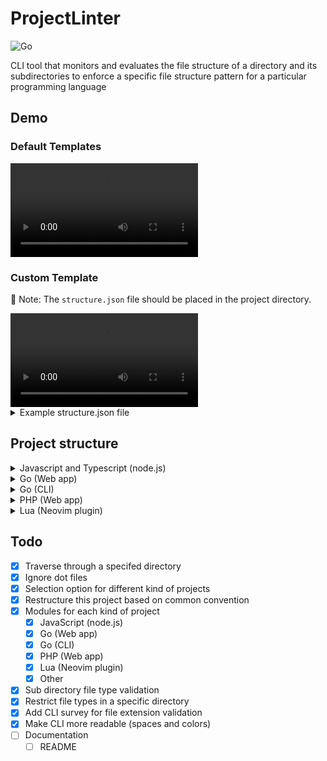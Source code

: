 # ProjectLinter

![Go](https://img.shields.io/badge/Go-00ADD8?style=for-the-badge&logo=go&logoColor=white)

CLI tool that monitors and evaluates the file structure of a directory and its
subdirectories to enforce a specific file structure pattern for a particular
programming language

## Demo

### Default Templates

<video controls loop autoplay>
  <source src="https://github.com/ydkulks/ProjectLinter/assets/56758248/80f00496-ba0d-47b9-9bac-9c5df50eaece">
</video>

### Custom Template

📄 Note: The `structure.json` file should be placed in the project directory.

<video controls loop autoplay>
  <source src="https://github.com/ydkulks/ProjectLinter/assets/56758248/6a76f38a-140e-494a-9427-b200d98f1e85">
</video>

<details>

<summary>
  Example structure.json file
</summary>

```json
// structure.json
{
	"IgnoreDir": {
		".git",
		"node_modules",
		".next",
	},
	"RootFiles": {
		"package.json",
		"package-lock.json",
		"tailwind.config.js",
		"tailwind.config.ts",
		"tsconfig.json",
		"tslint.json",
		"webpack.config.js",
		"yarn.lock",
		"postcss.config.js",
		".eslintrc.json",
		"LICENSE",
		"README.md",
		"CODE_OF_CONDUCT.md",
		".env",
		".env.local",
		".gitignore",
		"app.js",
	},
	"RootDirs": {
		"public",
		"src",
		"tests",
		"config",
		"typings",
	},
	"NonRootFiles": {
		// JS
		"config/database.js",
		"config/routes.js",
		"config/environment.js",
		// TS
		"config/constants.ts",
		"config/routes.ts",
	},
	"NonRootDirs": {
		// JS
		"src/controllers",
		"src/models",
		"src/routes",
		"src/views",
		// TS
		"src/components",
		"src/containers",
		"src/services",
		"src/styles",
		"src/assets",
		"config/env",
		"config/",
	},
	"DirectoryFileExtensions": {
		"public": {
			".html":true,
			".js":true,
			".css":true,
		},
		"src": {
			".ts":true,
		},
	},
}
```

</details>

## Project structure

<details>

<summary>
  Javascript and Typescript (node.js)
</summary>

```txt
my-node-app/
  ├── node_modules/        (Dependencies installed via npm)
  ├── public/              (Static files like HTML, CSS, client-side JavaScript)
  ├── src/                 (Source code)
  │   ├── controllers/     (Route handlers)
  │   ├── models/          (Database models)
  │   ├── routes/          (Express.js route definitions)
  │   ├── views/           (Template files, if using a template engine)
  ├── config/              (Configuration files)
  │   ├── database.js      (Database configuration)
  │   ├── routes.js        (Route configuration)
  │   ├── environment.js   (Environment-specific settings)
  ├── tests/               (Test files)
  ├── package.json         (Node.js package configuration)
  ├── package-lock.json    (Dependency lock file)
  ├── .gitignore           (Git ignore rules)
  ├── .env                 (Environment variables, not in version control)
  ├── app.js               (Main application file)
  ├── README.md            (Documentation)

```

```text
my-typescript-project/
  ├── node_modules/        (Dependencies installed via npm or yarn)
  ├── src/                 (Source code)
  │   ├── components/      (Reusable UI components)
  │   ├── containers/      (Higher-level components that manage state)
  │   ├── services/        (API services, utilities, and helpers)
  │   ├── styles/          (CSS or SCSS files)
  │   ├── assets/          (Static assets like images)
  ├── public/              (Publicly accessible files, e.g., index.html)
  ├── tests/               (Test files)
  ├── config/              (Configuration files)
  │   ├── env/             (Environment-specific configuration)
  │   ├── constants.ts     (Application constants)
  │   ├── routes.ts        (Route definitions)
  ├── typings/             (Custom type definitions, if needed)
  ├── .gitignore           (Git ignore rules)
  ├── tsconfig.json        (TypeScript configuration)
  ├── package.json         (Node.js package configuration)
  ├── package-lock.json    (Dependency lock file)
  ├── README.md            (Documentation)

```

</details>

<details>

<summary>
 Go (Web app)
</summary>

```txt
my-go-web-app/
  ├── assets/            (Static assets like CSS, JavaScript, and images)
  ├── templates/         (HTML templates if not using a frontend framework)
  ├── cmd/               (Application entry points)
  │   ├── main.go        (Main application entry point)
  ├── internal/          (Internal application packages)
  │   ├── handlers/     (HTTP request handlers)
  │   ├── models/       (Data models)
  │   ├── middleware/   (HTTP middleware)
  │   ├── config/       (Application configuration)
  ├── pkg/               (Reusable packages)
  ├── vendor/            (Vendor directory for dependencies - if not using Go Modules)
  ├── go.mod             (Go module file)
  ├── go.sum             (Dependency checksum file)
  ├── .gitignore         (Git ignore rules)
  ├── README.md          (Documentation)

```

</details>

<details>
<summary>
 Go (CLI)
</summary>

```txt
my-go-cli/
  ├── cmd/               (Application entry points)
  │   ├── mycli/         (CLI application source code)
  │   │   ├── main.go    (Main CLI application entry point)
  ├── internal/          (Internal application packages)
  ├── pkg/               (Reusable packages)
  ├── vendor/            (Vendor directory for dependencies - if not using Go Modules)
  ├── go.mod             (Go module file)
  ├── go.sum             (Dependency checksum file)
  ├── .gitignore         (Git ignore rules)
  ├── README.md          (Documentation)

```

</details>

<details>

<summary>
 PHP (Web app)
</summary>

```txt
my-php-web-app/
  ├── app/
  │   ├── Controllers/     (Controller classes)
  │   ├── Models/          (Model classes)
  │   ├── Views/           (View templates)
  ├── config/              (Application configuration)
  │   ├── database.php     (Database configuration)
  ├── public/              (Publicly accessible files, e.g., index.php, assets)
  ├── resources/           (Non-public resources like language files or raw assets)
  ├── routes/              (Route definitions)
  ├── tests/               (Test files)
  ├── vendor/              (Composer dependencies)
  ├── .env                 (Environment-specific settings)
  ├── .gitignore           (Git ignore rules)
  ├── composer.json        (Composer configuration)
  ├── composer.lock        (Composer lock file)
  ├── README.md            (Documentation)

```

</details>

<details>

<summary>
 Lua (Neovim plugin)
</summary>

```txt
my-neovim-plugin/
  ├── plugin/            (Your plugin's main Lua file)
  ├── lua/               (Additional Lua code, organized by functionality)
  │   ├── my_plugin.lua  (Your plugin's main Lua code)
  │   ├── commands.lua   (Neovim commands)
  │   ├── mappings.lua   (Key mappings)
  │   ├── utils.lua      (Utility functions)
  ├── doc/               (Documentation for your plugin)
  ├── test/              (Test files for your plugin)
  ├── README.md          (Plugin documentation)

```

</details>

## Todo

- [x] Traverse through a specifed directory
- [x] Ignore dot files
- [x] Selection option for different kind of projects
- [x] Restructure this project based on common convention
- [x] Modules for each kind of project
  - [x] JavaScript (node.js)
  - [x] Go (Web app)
  - [x] Go (CLI)
  - [x] PHP (Web app)
  - [x] Lua (Neovim plugin)
  - [x] Other
- [x] Sub directory file type validation
- [x] Restrict file types in a specific directory
- [x] Add CLI survey for file extension validation
- [x] Make CLI more readable (spaces and colors)
- [ ] Documentation
  - [ ] README
